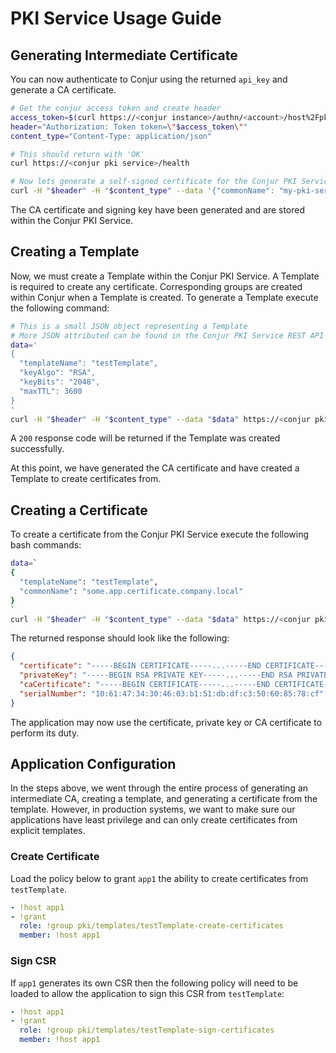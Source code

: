 # PKI Service Usage Guide

## Generating Intermediate Certificate

You can now authenticate to Conjur using the returned `api_key` and generate a CA certificate.

```bash
# Get the conjur access token and create header
access_token=$(curl https://<conjur instance>/authn/<account>/host%2Fpki-admin/authenticate --data "1bzwdwq2mpjpct3qtth2n2wjkh4q28qrx411rcjx9cakp5h16966jw" | base64)
header="Authorization: Token token=\"$access_token\""
content_type="Content-Type: application/json"

# This should return with 'OK'
curl https://<conjur pki service>/health

# Now lets generate a self-signed certificate for the Conjur PKI Service. SELF SIGNED CERTIFICATE SHOULD ONLY BE USED FOR POCs.
curl -H "$header" -H "$content_type" --data '{"commonName": "my-pki-service.local", "keyAlgo": "RSA", "keyBits": "2048"}' https://<conjur pki service>/ca/generate/selfsigned 
```

The CA certificate and signing key have been generated and are stored within the Conjur PKI Service.

## Creating a Template

Now, we must create a Template within the Conjur PKI Service. A Template is required to create any certificate. Corresponding groups are created within Conjur when a Template is created. To generate a Template execute the following command:

```bash
# This is a small JSON object representing a Template
# More JSON attributed can be found in the Conjur PKI Service REST API documentation
data='
{
  "templateName": "testTemplate",
  "keyAlgo": "RSA",
  "keyBits": "2048",
  "maxTTL": 3600
}
'
curl -H "$header" -H "$content_type" --data "$data" https://<conjur pki service>/template/create 
```

A `200` response code will be returned if the Template was created successfully.

At this point, we have generated the CA certificate and have created a Template to create certificates from.

## Creating a Certificate

To create a certificate from the Conjur PKI Service execute the following bash commands:

```bash
data=`
{
  "templateName": "testTemplate",
  "commonName": "some.app.certificate.company.local"
}
`
curl -H "$header" -H "$content_type" --data "$data" https://<conjur pki service>/certificate/create 
```

The returned response should look like the following:

```json
{
  "certificate": "-----BEGIN CERTIFICATE-----...-----END CERTIFICATE-----\n",
  "privateKey": "-----BEGIN RSA PRIVATE KEY-----...-----END RSA PRIVATE KEY-----\n",
  "caCertificate": "-----BEGIN CERTIFICATE-----...-----END CERTIFICATE-----\n",
  "serialNumber": "10:61:47:34:30:46:03:b1:51:db:df:c3:50:60:85:78:cf"
}
```

The application may now use the certificate, private key or CA certificate to perform its duty.

## Application Configuration

In the steps above, we went through the entire process of generating an intermediate CA, creating a template, and generating a certificate from the template. However, in production systems, we want to make sure our applications have least privilege and can only create certificates from explicit templates.

### Create Certificate

Load the policy below to grant `app1` the ability to create certificates from `testTemplate`.

```yaml
- !host app1
- !grant
  role: !group pki/templates/testTemplate-create-certificates
  member: !host app1
```

### Sign CSR

If `app1` generates its own CSR then the following policy will need to be loaded to allow the application to sign this CSR from `testTemplate`:

```yaml
- !host app1
- !grant
  role: !group pki/templates/testTemplate-sign-certificates
  member: !host app1
```
